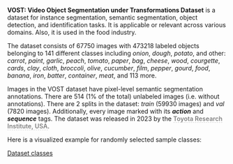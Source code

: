 **VOST: Video Object Segmentation under Transformations Dataset** is a dataset for instance segmentation, semantic segmentation, object detection, and identification tasks. It is applicable or relevant across various domains. Also, it is used in the food industry. 

The dataset consists of 67750 images with 473218 labeled objects belonging to 141 different classes including *onion*, *dough*, *potato*, and other: *carrot*, *paint*, *garlic*, *peach*, *tomato*, *paper*, *bag*, *cheese*, *wood*, *courgette*, *cards*, *clay*, *cloth*, *broccoli*, *olive*, *cucumber*, *film*, *pepper*, *gourd*, *food*, *banana*, *iron*, *batter*, *container*, *meat*, and 113 more.

Images in the VOST dataset have pixel-level semantic segmentation annotations. There are 514 (1% of the total) unlabeled images (i.e. without annotations). There are 2 splits in the dataset: *train* (59930 images) and *val* (7820 images). Additionally, every image marked with its ***action*** and ***sequence*** tags. The dataset was released in 2023 by the <span style="font-weight: 600; color: grey; border-bottom: 1px dashed #d3d3d3;">Toyota Research Institute, USA</span>.

Here is a visualized example for randomly selected sample classes:

[Dataset classes](https://github.com/dataset-ninja/vost/raw/main/visualizations/classes_preview.webm)
